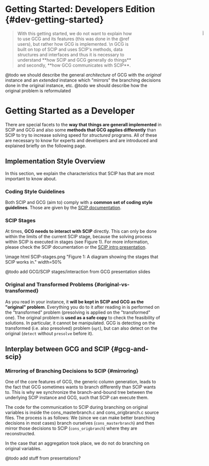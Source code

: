 # Getting Started: Developers Edition {#dev-getting-started}
> <div style="width:80%">
> <img src="expert.png" style="vertical-align:middle; height:6%; position:absolute; right:40px;">
> With this getting started, we do not want to explain how to use GCG and its features (this was
> done in the @ref users), but rather how GCG is implemented. \n
> GCG is built on top of SCIP and uses SCIP's methods, data structures and interfaces and thus 
> it is necessary to understand **how SCIP and GCG generally do things**
> and secondly, **how GCG communicates with SCIP**.
> </div>

@todo we should describe the general *architecture* of GCG with the *original* instance and an *extended* instance which "mirrors" the branching decisions done in the original instance, etc.
@todo we should describe how the original problem is reformulated

# Getting Started as a Developer
There are special facets to the **way that things are generall implemented**
in SCIP and GCG and also some **methods that GCG applies differently** 
than SCIP to try to increase solving speed for _structured_ programs.
All of these are necessary to know for experts and developers and are 
introduced and explained briefly on the following page.


## Implementation Style Overview
In this section, we explain the characteristics that SCIP has that are most important to know about.

### Coding Style Guidelines
Both SCIP and GCG (aim to) comply with a **common set of coding style guidelines**. Those are given by
the [SCIP documentation](https://www.scipopt.org/doc/html/CODE.php).

### SCIP Stages
At times, **GCG needs to interact with SCIP** directly. This can only be done within the limits of the current SCIP stage, because
the solving process within SCIP is executed in stages (see Figure 1). For more information, please check the
SCIP documentation or the [SCIP intro presentation](https://www.scipopt.org/workshop2018/SCIP-Intro.pdf).

\image html SCIP-stages.png "Figure 1: A diagram showing the stages that SCIP works in." width=50% 

@todo add GCG/SCIP stages/interaction from GCG presentation slides

### Original and Transformed Problems {#original-vs-transformed}
As you read in your instance, it **will be kept in SCIP and GCG as the "original" problem**. 
Everything you do to it after reading in is performed on the "transformed" problem 
(presolving is applied on the "transformed" one). 
The original problem is **used as a safe copy** to check the feasibility of solutions. In particular,
it cannot be manipulated.
GCG is detecting on the transformed (i.e. also presolved) problem (`opt`), but can also detect on the original 
(`detect` without `presolve` before it).

## Interplay between GCG and SCIP {#gcg-and-scip}
### Mirroring of Branching Decisions to SCIP {#mirroring}
One of the core features of GCG, the generic column generation, leads to the
fact that GCG sometimes wants to branch differently than SCIP wants to.
This is why we synchronize the branch-and-bound tree between the underlying
SCIP instance and GCG, such that SCIP can execute them.

The code for the communication to SCIP during branching on original variables is inside the
cons_masterbranch.c and cons_origbranch.c source files. The process is as follows:
We (since we can make better branching decisions in most cases) branch ourselves
(`cons_masterbranch`) and then mirror those decisions to SCIP (`cons_origbranch`)
where they are reconstructed.

In the case that an aggregation took place, we do not do branching on original variables.

@todo add stuff from presentations?
